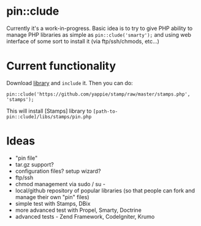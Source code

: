 pin::clude
==========

Currently it's a work-in-progress. 
Basic idea is to try to give PHP ability to manage PHP libraries as simple as `pin::clude('smarty');` and using web interface of some sort to install it (via ftp/ssh/chmods, etc...)

Current functionality
=====================

Download [library](https://github.com/yappie/pin--clude/raw/master/libs/index.php) and `include` it. 
Then you can do:

    pin::clude('https://github.com/yappie/stamp/raw/master/stamps.php', 'stamps');

This will install [Stamps] library to `[path-to-pin::clude]/libs/stamps/pin.php`

Ideas
=====

* "pin file"
* tar.gz support?
* configuration files? setup wizard?
* ftp/ssh
* chmod management via sudo / su -
* local/github repository of popular libraries (so that people can fork and manage their own "pin" files)
* simple test with Stamps, DBix
* more advanced test with Propel, Smarty, Doctrine
* advanced tests - Zend Framework, CodeIgniter, Krumo